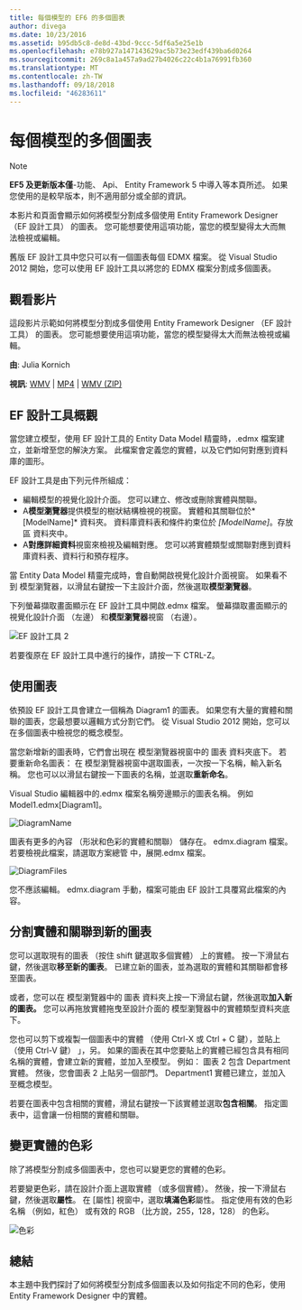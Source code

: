 ```yaml
---
title: 每個模型的 EF6 的多個圖表
author: divega
ms.date: 10/23/2016
ms.assetid: b95db5c8-de8d-43bd-9ccc-5df6a5e25e1b
ms.openlocfilehash: e78b927a147143629ac5b73e23edf439ba6d0264
ms.sourcegitcommit: 269c8a1a457a9ad27b4026c22c4b1a76991fb360
ms.translationtype: MT
ms.contentlocale: zh-TW
ms.lasthandoff: 09/18/2018
ms.locfileid: "46283611"
---
```

# <a name="multiple-diagrams-per-model"></a>每個模型的多個圖表
> [!NOTE]
> **EF5 及更新版本僅**-功能、 Api、 Entity Framework 5 中導入等本頁所述。 如果您使用的是較早版本，則不適用部分或全部的資訊。

本影片和頁面會顯示如何將模型分割成多個使用 Entity Framework Designer （EF 設計工具） 的圖表。 您可能想要使用這項功能，當您的模型變得太大而無法檢視或編輯。

舊版 EF 設計工具中您只可以有一個圖表每個 EDMX 檔案。 從 Visual Studio 2012 開始，您可以使用 EF 設計工具以將您的 EDMX 檔案分割成多個圖表。

## <a name="watch-the-video"></a>觀看影片
這段影片示範如何將模型分割成多個使用 Entity Framework Designer （EF 設計工具） 的圖表。 您可能想要使用這項功能，當您的模型變得太大而無法檢視或編輯。

**由**: Julia Kornich

**視訊**: [WMV](https://download.microsoft.com/download/5/C/2/5C2B52AB-5532-426F-B078-1E253341B5FA/HDI-ITPro-MSDN-winvideo-multiplediagrams.wmv) | [MP4](https://download.microsoft.com/download/5/C/2/5C2B52AB-5532-426F-B078-1E253341B5FA/HDI-ITPro-MSDN-mp4video-multiplediagrams.m4v) | [WMV (ZIP)](https://download.microsoft.com/download/5/C/2/5C2B52AB-5532-426F-B078-1E253341B5FA/HDI-ITPro-MSDN-winvideo-multiplediagrams.zip)

## <a name="ef-designer-overview"></a>EF 設計工具概觀

當您建立模型，使用 EF 設計工具的 Entity Data Model 精靈時，.edmx 檔案建立，並新增至您的解決方案。 此檔案會定義您的實體，以及它們如何對應到資料庫的圖形。

EF 設計工具是由下列元件所組成：

-   編輯模型的視覺化設計介面。 您可以建立、修改或刪除實體與關聯。
-   A**模型瀏覽器**提供模型的樹狀結構檢視的視窗。  實體和其關聯位於*\[ModelName\]* 資料夾。 資料庫資料表和條件約束位於 *\[ModelName\]*。存放區 資料夾中。
-   A**對應詳細資料**視窗來檢視及編輯對應。 您可以將實體類型或關聯對應到資料庫資料表、資料行和預存程序。 

當 Entity Data Model 精靈完成時，會自動開啟視覺化設計介面視窗。 如果看不到 模型瀏覽器，以滑鼠右鍵按一下主設計介面，然後選取**模型瀏覽器**。

下列螢幕擷取畫面顯示在 EF 設計工具中開啟.edmx 檔案。 螢幕擷取畫面顯示的視覺化設計介面 （左邊） 和**模型瀏覽器**視窗 （右邊）。

![EF 設計工具 2](~/ef6/media/efdesigner2.png)

若要復原在 EF 設計工具中進行的操作，請按一下 CTRL-Z。

## <a name="working-with-diagrams"></a>使用圖表

依預設 EF 設計工具會建立一個稱為 Diagram1 的圖表。 如果您有大量的實體和關聯的圖表，您最想要以邏輯方式分割它們。 從 Visual Studio 2012 開始，您可以在多個圖表中檢視您的概念模型。   

當您新增新的圖表時，它們會出現在 模型瀏覽器視窗中的 圖表 資料夾底下。 若要重新命名圖表： 在 模型瀏覽器視窗中選取圖表，一次按一下名稱，輸入新名稱。  您也可以以滑鼠右鍵按一下圖表的名稱，並選取**重新命名**。

Visual Studio 編輯器中的.edmx 檔案名稱旁邊顯示的圖表名稱。 例如 Model1.edmx\[Diagram1\]。

![DiagramName](~/ef6/media/diagramname.png)

圖表有更多的內容 （形狀和色彩的實體和關聯） 儲存在。 edmx.diagram 檔案。 若要檢視此檔案，請選取方案總管 中，展開.edmx 檔案。 

![DiagramFiles](~/ef6/media/diagramfiles.png)

您不應該編輯。 edmx.diagram 手動，檔案可能由 EF 設計工具覆寫此檔案的內容。
 
## <a name="splitting-entities-and-associations-into-a-new-diagram"></a>分割實體和關聯到新的圖表

您可以選取現有的圖表 （按住 shift 鍵選取多個實體） 上的實體。 按一下滑鼠右鍵，然後選取**移至新的圖表**。 已建立新的圖表，並為選取的實體和其關聯都會移至圖表。

或者，您可以在 模型瀏覽器中的 圖表 資料夾上按一下滑鼠右鍵，然後選取**加入新的圖表。** 您可以再拖放實體拖曳至設計介面的 模型瀏覽器中的實體類型資料夾底下。

您也可以剪下或複製一個圖表中的實體 （使用 Ctrl-X 或 Ctrl + C 鍵），並貼上 （使用 Ctrl-V 鍵） 」，另。 如果的圖表在其中您要貼上的實體已經包含具有相同名稱的實體，會建立新的實體，並加入至模型。  例如： 圖表 2 包含 Department 實體。 然後，您會圖表 2 上貼另一個部門。 Department1 實體已建立，並加入至概念模型。   

若要在圖表中包含相關的實體，滑鼠右鍵按一下該實體並選取**包含相關**。 指定圖表中，這會讓一份相關的實體和關聯。

## <a name="changing-the-color-of-entities"></a>變更實體的色彩

除了將模型分割成多個圖表中，您也可以變更您的實體的色彩。

若要變更色彩，請在設計介面上選取實體 （或多個實體）。 然後，按一下滑鼠右鍵，然後選取**屬性**。 在 [屬性] 視窗中，選取**填滿色彩**屬性。 指定使用有效的色彩名稱 （例如，紅色） 或有效的 RGB （比方說，255，128，128） 的色彩。 

![色彩](~/ef6/media/color.png)

## <a name="summary"></a>總結

本主題中我們探討了如何將模型分割成多個圖表以及如何指定不同的色彩，使用 Entity Framework Designer 中的實體。 
